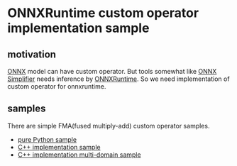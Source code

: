 # ONNXRuntime custom operator implementation sample

## motivation
[ONNX](https://github.com/onnx/onnx) model can have custom operator.
But tools somewhat like [ONNX Simplifier](https://github.com/daquexian/onnx-simplifier) needs inference by [ONNXRuntime](https://github.com/microsoft/onnxruntime/).
So we need implementation of custom operator for onnxruntime.

## samples
There are simple FMA(fused multiply-add) custom operator samples.

* [pure Python sample](fma_pure_python)
* [C++ implementation sample](fma_use_t)
* [C++ implementation multi-domain sample](fma_multi_domain)
